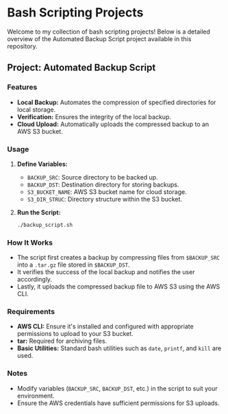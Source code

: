 # Bash Scripting Projects

Welcome to my collection of bash scripting projects! Below is a detailed overview of the Automated Backup Script project available in this repository.

## Project: Automated Backup Script

### Features
- **Local Backup:** Automates the compression of specified directories for local storage.
- **Verification:** Ensures the integrity of the local backup.
- **Cloud Upload:** Automatically uploads the compressed backup to an AWS S3 bucket.

### Usage
1. **Define Variables:**
   - `BACKUP_SRC`: Source directory to be backed up.
   - `BACKUP_DST`: Destination directory for storing backups.
   - `S3_BUCKET_NAME`: AWS S3 bucket name for cloud storage.
   - `S3_DIR_STRUC`: Directory structure within the S3 bucket.

2. **Run the Script:**
   ```bash
   ./backup_script.sh
   
### How It Works
- The script first creates a backup by compressing files from `$BACKUP_SRC` into a `.tar.gz` file stored in `$BACKUP_DST`.
- It verifies the success of the local backup and notifies the user accordingly.
- Lastly, it uploads the compressed backup file to AWS S3 using the AWS CLI.

### Requirements
- **AWS CLI:** Ensure it's installed and configured with appropriate permissions to upload to your S3 bucket.
- **tar:** Required for archiving files.
- **Basic Utilities:** Standard bash utilities such as `date`, `printf`, and `kill` are used.

### Notes
- Modify variables (`BACKUP_SRC`, `BACKUP_DST`, etc.) in the script to suit your environment.
- Ensure the AWS credentials have sufficient permissions for S3 uploads.
